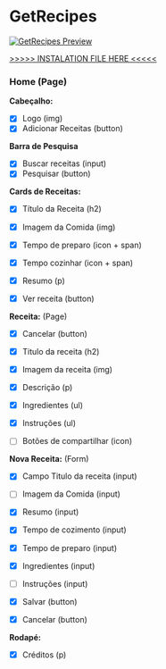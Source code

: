 # GetRecipes
<a href="https://get-recipes-eight.vercel.app/" target="_blank"><img src="./src/assets/images/getrecipes.gif" alt="GetRecipes Preview"/></a>

[>>>>>  INSTALATION FILE HERE  <<<<<](./INSTALATION.md)

### Home (Page)

<b>Cabeçalho:</b>
- [x]  Logo (img)
- [x]  Adicionar Receitas (button)

<b>Barra de Pesquisa</b>
- [x] Buscar receitas (input)
- [x] Pesquisar (button)

<b>Cards de Receitas:</b>
- [x] Título da Receita (h2)	
- [x] Imagem da Comida (img)
- [x] Tempo de preparo (icon + span) 
- [x] Tempo cozinhar (icon + span)
- [x] Resumo (p)
- [x] Ver receita (button)


<b> Receita:</b> (Page)
- [x] Cancelar (button)
- [x] Titulo da receita (h2)
- [x] Imagem da receita (img)
- [x] Descrição (p)
- [x] Ingredientes (ul)
- [x] Instruções (ul)
- [ ] Botões de compartilhar (icon)


<b>Nova Receita:</b> (Form)
- [x] Campo Titulo da receita (input)
- [ ] Imagem da Comida (input)
- [x] Resumo (input)
- [x] Tempo de cozimento (input)
- [x] Tempo de preparo (input)
- [x] Ingredientes (input)
- [ ] Instruções (input)


- [x] Salvar (button)
- [x] Cancelar  (button)

<b>Rodapé:</b>
- [x]  Créditos (p)
